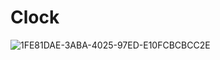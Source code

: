 # Clock
![1FE81DAE-3ABA-4025-97ED-E10FCBCBCC2E](https://user-images.githubusercontent.com/94847995/179278967-ce609546-f606-4296-a3cf-c22555fb72c6.gif)

